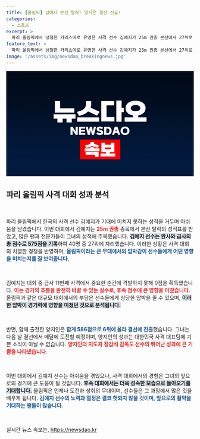 ```yaml
---
title: [올림픽] 김예지 본선 탈락! 양지은 결선 진출!
categories:
  - 스포츠
excerpt: >
  파리 올림픽에서 냉철한 카리스마로 유명한 사격 선수 김예지가 25m 권총 본선에서 27위로 탈락했습니다. 급사 사격 중 0점을 기록하며 안타까운 결과를 맞이한 김예지의 향후 행보에 관심이 쏠리고 있습니다!
feature_text: >
  파리 올림픽에서 냉철한 카리스마로 유명한 사격 선수 김예지가 25m 권총 본선에서 27위로 탈락했습니다. 급사 사격 중 0점을 기록하며 안타까운 결과를 맞이한 김예지의 향후 행보에 관심이 쏠리고 있습니다!
image: '/assets/img/newsdao_breakingnews.jpg'
---
```


<p><img src="/assets/img/newsdao_breakingnews.jpg" alt="implanttips 속보" /></p>

<h2 data-ke-size="size26">파리 올림픽 사격 대회 성과 분석</h2>

<p data-ke-size="size16">&nbsp;</p>

<p>파리 올림픽에서 한국의 사격 선수 김예지가 기대에 미치지 못하는 성적을 거두며 아쉬움을 남겼습니다. 이번 대회에서 김예지는 <b><span style="color: #ee2323;">25m 권총</span></b> 종목에서 본선 탈락의 성적표를 받았고, 많은 팬과 전문가들이 그녀의 성적에 주목했습니다. <b><span style="background-color: #21538527;">김예지 선수는 완사와 급사의 총 점수로 575점을 기록</span></b>하여 40명 중 27위에 자리했습니다. 이러한 상황은 사격 대회의 치열한 경쟁을 반영하며, <b><span style="color: #1a5490;">올림픽이라는 큰 무대에서의 압박감이 선수들에게 어떤 영향을 미치는지를 잘 보여줍니다.</span></b></p>

<p data-ke-size="size16">&nbsp;</p>

<p>김예지는 대회 중 급사 11번째 사격에서 중요한 순간에 격발하지 못해 0점을 획득했습니다. <b><span style="color: #ee2323;">이는 경기의 흐름을 완전히 바꿀 수 있는 실수로, 후속 점수에 큰 영향을 미쳤습니다.</span></b> 올림픽과 같은 대규모 대회에서의 부담은 선수들에게 상당한 압박을 줄 수 있으며, <b><span style="background-color: #21538527;">이러한 압박이 경기력에 영향을 미쳤던 것으로 분석됩니다.</span></b></p>

<p data-ke-size="size16">&nbsp;</p>

<p>반면, 함께 출전한 양지인은 <b><span style="color: #1a5490;">합계 586점으로 6위에 올라 결선에 진출</span></b>했습니다. 그녀는 다음 날 결선에서 메달에 도전할 예정이며, 양지인의 성과는 대한민국 사격 대표팀에 기쁜 소식이 아닐 수 없습니다. <b><span style="color: #ee2323;">양지인의 지도자 장갑석 감독도 선수의 뛰어난 성과에 큰 기쁨을 나타냈습니다.</span></b></p>

<p data-ke-size="size16">&nbsp;</p>

<p>이번 대회에서 김예지 선수는 아쉬움을 겪었으나, 사격 대회에서의 경험은 그녀의 앞으로의 경기에 큰 도움이 될 것입니다. <b><span style="background-color: #21538527;">후속 대회에서는 더욱 성숙한 모습으로 돌아오기를 기대합니다.</span></b> 올림픽은 언제나 도전과 성취의 무대이며, 선수들은 그 과정에서 많은 것을 배우게 됩니다. <b><span style="color: #1a5490;">김예지 선수의 노력과 열정은 결코 헛되지 않을 것이며, 앞으로의 활약을 기대하는 팬들이 많습니다.</span></b> </p>

<p data-ke-size="size16">&nbsp;</p>
실시간 뉴스 속보는, <a href="https://newsdao.kr" rel="dofollow">https://newsdao.kr</a>


